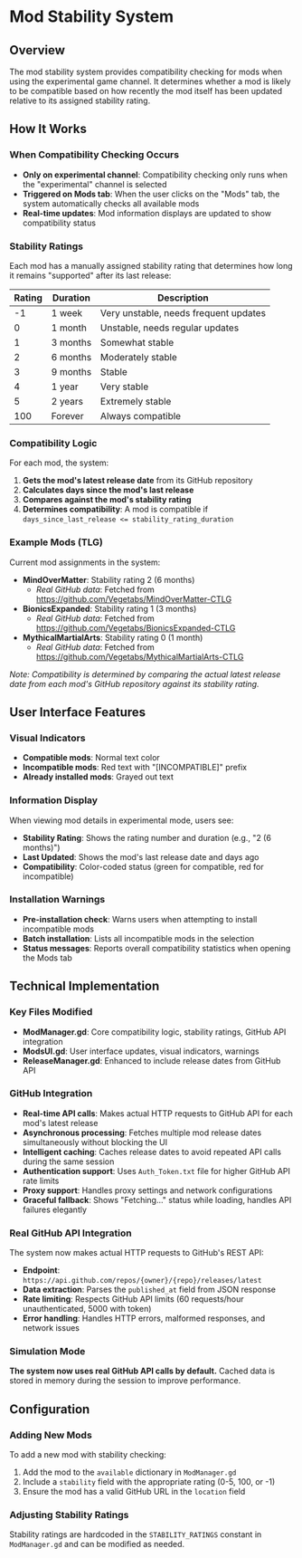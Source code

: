 # Mod Stability System

## Overview

The mod stability system provides compatibility checking for mods when using the experimental game channel. It determines whether a mod is likely to be compatible based on how recently the mod itself has been updated relative to its assigned stability rating.

## How It Works

### When Compatibility Checking Occurs

- **Only on experimental channel**: Compatibility checking only runs when the "experimental" channel is selected
- **Triggered on Mods tab**: When the user clicks on the "Mods" tab, the system automatically checks all available mods
- **Real-time updates**: Mod information displays are updated to show compatibility status

### Stability Ratings

Each mod has a manually assigned stability rating that determines how long it remains "supported" after its last release:

| Rating | Duration | Description |
|--------|----------|-------------|
| -1     | 1 week   | Very unstable, needs frequent updates |
| 0      | 1 month  | Unstable, needs regular updates |
| 1      | 3 months | Somewhat stable |
| 2      | 6 months | Moderately stable |
| 3      | 9 months | Stable |
| 4      | 1 year   | Very stable |
| 5      | 2 years  | Extremely stable |
| 100    | Forever  | Always compatible |

### Compatibility Logic

For each mod, the system:

1. **Gets the mod's latest release date** from its GitHub repository
2. **Calculates days since the mod's last release**
3. **Compares against the mod's stability rating**
4. **Determines compatibility**: A mod is compatible if `days_since_last_release <= stability_rating_duration`

### Example Mods (TLG)

Current mod assignments in the system:

- **MindOverMatter**: Stability rating 2 (6 months)
  - *Real GitHub data*: Fetched from https://github.com/Vegetabs/MindOverMatter-CTLG
- **BionicsExpanded**: Stability rating 1 (3 months)  
  - *Real GitHub data*: Fetched from https://github.com/Vegetabs/BionicsExpanded-CTLG
- **MythicalMartialArts**: Stability rating 0 (1 month)
  - *Real GitHub data*: Fetched from https://github.com/Vegetabs/MythicalMartialArts-CTLG

*Note: Compatibility is determined by comparing the actual latest release date from each mod's GitHub repository against its stability rating.*

## User Interface Features

### Visual Indicators

- **Compatible mods**: Normal text color
- **Incompatible mods**: Red text with "[INCOMPATIBLE]" prefix
- **Already installed mods**: Grayed out text

### Information Display

When viewing mod details in experimental mode, users see:

- **Stability Rating**: Shows the rating number and duration (e.g., "2 (6 months)")
- **Last Updated**: Shows the mod's last release date and days ago
- **Compatibility**: Color-coded status (green for compatible, red for incompatible)

### Installation Warnings

- **Pre-installation check**: Warns users when attempting to install incompatible mods
- **Batch installation**: Lists all incompatible mods in the selection
- **Status messages**: Reports overall compatibility statistics when opening the Mods tab

## Technical Implementation

### Key Files Modified

- **ModManager.gd**: Core compatibility logic, stability ratings, GitHub API integration
- **ModsUI.gd**: User interface updates, visual indicators, warnings
- **ReleaseManager.gd**: Enhanced to include release dates from GitHub API

### GitHub Integration

- **Real-time API calls**: Makes actual HTTP requests to GitHub API for each mod's latest release
- **Asynchronous processing**: Fetches multiple mod release dates simultaneously without blocking the UI
- **Intelligent caching**: Caches release dates to avoid repeated API calls during the same session
- **Authentication support**: Uses `Auth_Token.txt` file for higher GitHub API rate limits
- **Proxy support**: Handles proxy settings and network configurations
- **Graceful fallback**: Shows "Fetching..." status while loading, handles API failures elegantly

### Real GitHub API Integration

The system now makes actual HTTP requests to GitHub's REST API:

- **Endpoint**: `https://api.github.com/repos/{owner}/{repo}/releases/latest`
- **Data extraction**: Parses the `published_at` field from JSON response
- **Rate limiting**: Respects GitHub API limits (60 requests/hour unauthenticated, 5000 with token)
- **Error handling**: Handles HTTP errors, malformed responses, and network issues

### Simulation Mode

**The system now uses real GitHub API calls by default.** Cached data is stored in memory during the session to improve performance.

## Configuration

### Adding New Mods

To add a new mod with stability checking:

1. Add the mod to the `available` dictionary in `ModManager.gd`
2. Include a `stability` field with the appropriate rating (0-5, 100, or -1)
3. Ensure the mod has a valid GitHub URL in the `location` field

### Adjusting Stability Ratings

Stability ratings are hardcoded in the `STABILITY_RATINGS` constant in `ModManager.gd` and can be modified as needed. 